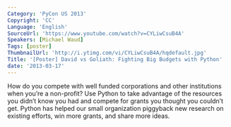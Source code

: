 ```yaml
---
Category: 'PyCon US 2013'
Copyright: 'CC'
Language: 'English'
SourceUrl: 'https://www.youtube.com/watch?v=CYLiwCsuB4A'
Speakers: [Michael Waud]
Tags: [poster]
ThumbnailUrl: 'http://i.ytimg.com/vi/CYLiwCsuB4A/hqdefault.jpg'
Title: '[Poster] David vs Goliath: Fighting Big Budgets with Python'
date: '2013-03-17'
---
```

How do you compete with well funded corporations and other institutions when you’re a non-profit? Use Python to take advantage of the resources you didn’t know you had and compete for grants you thought you couldn’t get. Python has helped our small organization piggyback new research on existing efforts, win more grants, and share more ideas.